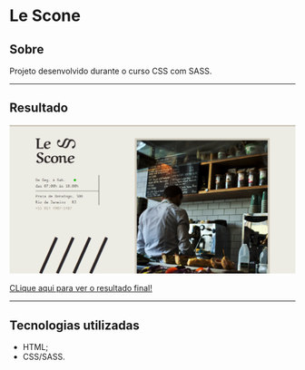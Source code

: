 # Le Scone

## Sobre

Projeto desenvolvido durante o curso CSS com SASS.

---

## Resultado

![Resultado](./img/result.png)

[CLique aqui para ver o resultado final!](https://wellsantoss.github.io/projetos-origamid/le-scone/index.html)

---

## Tecnologias utilizadas

- HTML;
- CSS/SASS.
